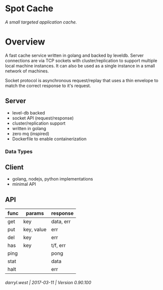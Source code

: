 # Spot Cache

_A small targeted application cache._

# Overview

A fast cache service written in golang and backed by leveldb.  Server connections are via TCP sockets with cluster/replication to support multiple local machine instances.  It can also be used as a single instance in a small network of machines.

Socket protocol is asynchronous request/replay that uses a thin envelope to match the correct response to it's request.

## Server

* level-db backed
* socket API (request/response)
* cluster/replication support
* written in golang
* zero mq (inspired)
* Dockerfile to enable containerization

### Data Types

## Client

* golang, nodejs, python implementations
* minimal API


## API

| func | params     | response         |
|------|------------|------------------|
| get  | key        | data, err        |
| put  | key, value | err              |
| del  | key        | err              |
| has  | key        | t/f, err         |
| ping |            | pong |
| stat |            | data |
| halt |    			| err  |

###### darryl.west | 2017-03-11 | Version 0.90.100

